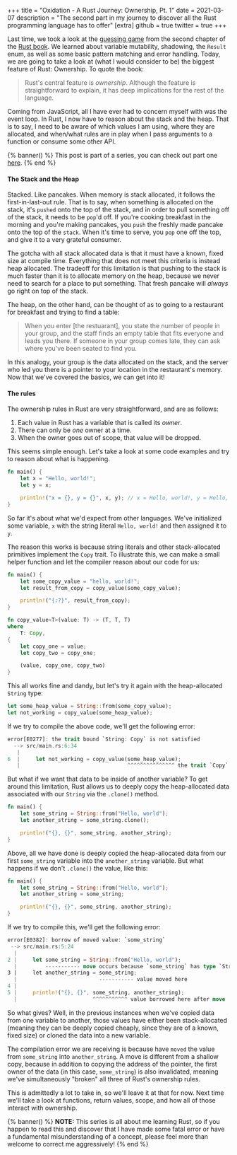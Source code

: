 +++
title = "Oxidation - A Rust Journey: Ownership, Pt. 1"
date = 2021-03-07
description = "The second part in my journey to discover all the Rust programming language has to offer"
[extra]
github = true
twitter = true
+++


Last time, we took a look at the [guessing game][1] from the second chapter of the [Rust book][2]. We learned about variable mutability, shadowing, the `Result` enum, as well as some basic pattern matching and error handling. Today, we are going to take a look at (what I would consider to be) the biggest feature of Rust: Ownership. To quote the book:

<blockquote cite="https://doc.rust-lang.org/book/ch04-01-what-is-ownership.html">
Rust's central feature is <em>ownership</em>. Although the feature is straightforward to explain, it has deep implications for the rest of the language.
</blockquote>

Coming from JavaScript, all I have ever had to concern myself with was the event loop. In Rust, I now have to reason about the stack and the heap. That is to say, I need to be aware of which values I am using, where they are allocated, and when/what rules are in play when I pass arguments to a function or consume some other API.

{% banner() %}
This post is part of a series, you can check out part one <a href="/blog/rust-part-one/">here</a>.
{% end %}

#### The Stack and the Heap

Stacked. Like pancakes. When memory is stack allocated, it follows the first-in-last-out rule. That is to say, when something is allocated on the stack, it's `pushed` onto the top of the stack, and in order to pull something off of the stack, it needs to be `pop`'d off. If you're cooking breakfast in the morning and you're making pancakes, you `push` the freshly made pancake onto the top of the `stack`. When it's time to serve, you `pop` one off the top, and give it to a very grateful consumer.

The gotcha with all stack allocated data is that it must have a known, fixed size at compile time. Everything that does not meet this criteria is instead heap allocated. The tradeoff for this limitation is that pushing to the stack is much faster than it is to allocate memory on the heap, because we never need to search for a place to put something. That fresh pancake will _always_ go right on top of the stack.

The heap, on the other hand, can be thought of as to going to a restaurant for breakfast and trying to find a table:

<blockquote cite="https://doc.rust-lang.org/book/ch04-01-what-is-ownership.html">
When you enter [the restuarant], you state the number of people in your group, and the staff finds an empty table that fits everyone and leads you there. If someone in your group comes late, they can ask where you've been seated to find you.
</blockquote>

In this analogy, your group is the data allocated on the stack, and the server who led you there is a pointer to your location in the restaurant's memory. Now that we've covered the basics, we can get into it!

#### The rules

The ownership rules in Rust are very straightforward, and are as follows:
1. Each value in Rust has a variable that is called its _owner_.
1. There can only be *one* owner at a time.
1. When the owner goes out of scope, that value will be dropped.

This seems simple enough. Let's take a look at some code examples and try to reason about what is happening.

```rs
fn main() {
    let x = "Hello, world!";
    let y = x;

    println!("x = {}, y = {}", x, y); // x = Hello, world!, y = Hello, world!
}
```

So far it's about what we'd expect from other languages. We've initialized some variable, `x` with the string literal `Hello, world!` and then assigned it to `y`.

The reason this works is because string literals and other stack-allocated primitives implement the `Copy` trait. To illustrate this, we can make a small helper function and let the compiler reason about our code for us:

```rs
fn main() {
    let some_copy_value = "hello, world!";
    let result_from_copy = copy_value(some_copy_value);

    println!("{:?}", result_from_copy);
}

fn copy_value<T>(value: T) -> (T, T, T)
where
    T: Copy,
{
    let copy_one = value;
    let copy_two = copy_one;

    (value, copy_one, copy_two)
}
```

This all works fine and dandy, but let's try it again with the heap-allocated `String` type:

```rs
let some_heap_value = String::from(some_copy_value);
let not_working = copy_value(some_heap_value);
```

If we try to compile the above code, we'll get the following error:

```rs
error[E0277]: the trait bound `String: Copy` is not satisfied
  --> src/main.rs:6:34
   |
6  |     let not_working = copy_value(some_heap_value);
   |                                  ^^^^^^^^^^^^^^^ the trait `Copy` is not implemented for `String`
```

But what if we want that data to be inside of another variable? To get around this limitation, Rust allows us to deeply copy the heap-allocated data associated with our `String` via the `.clone()` method.

```rs
fn main() {
    let some_string = String::from("Hello, world");
    let another_string = some_string.clone();

    println!("{}, {}", some_string, another_string);
}
```

Above, all we have done is deeply copied the heap-allocated data from our first `some_string` variable into the `another_string` variable. But what happens if we don't `.clone()` the value, like this:

```rs
fn main() {
    let some_string = String::from("Hello, world");
    let another_string = some_string;

    println!("{}, {}", some_string, another_string);
}

```


If we try to compile this, we'll get the following error:

```rs
error[E0382]: borrow of moved value: `some_string`
 --> src/main.rs:5:24
  |
2 |     let some_string = String::from("Hello, world");
  |         ----------- move occurs because `some_string` has type `String`, which does not implement the `Copy` trait
3 |     let another_string = some_string;
  |                          ----------- value moved here
4 |
5 |     println!("{}, {}", some_string, another_string);
  |                        ^^^^^^^^^^^ value borrowed here after move
```

So what gives? Well, in the previous instances when we've copied data from one variable to another, those values have either been stack-allocated (meaning they can be deeply copied cheaply, since they are of a known, fixed size) or cloned the data into a new variable.

The compilation error we are receiving is because have `moved` the value from `some_string` into `another_string`. A move is different from a shallow copy, because in addition to copying the address of the pointer, the first owner of the data (in this case, `some_string`) is also invalidated, meaning we've simultaneously "broken" all three of Rust's ownership rules.

This is admittedly a lot to take in, so we'll leave it at that for now. Next time we'll take a look at functions, return values, scope, and how all of those interact with ownership.


{% banner() %}
<b>NOTE:</b> This series is all about me learning Rust, so if you happen to read this and discover that I have made some fatal error or have a fundamental misunderstanding of a concept, please feel more than welcome to correct me aggressively!
{% end %}

[1]: https://doc.rust-lang.org/book/ch02-00-guessing-game-tutorial.html
[2]: https://doc.rust-lang.org/book/title-page.html
